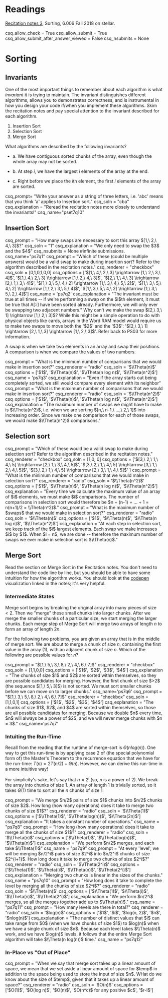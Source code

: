 # Readings 
[Recitation notes 3](https://learning-modules.mit.edu/service/materials/groups/238004/files/e6fa926e-a2c0-484f-80a0-c005f3b7f932/link?errorRedirect=%2Fmaterials%2Findex.html&download=true), Sorting, 6.006 Fall 2018 on stellar.

<python>
csq_allow_check = True
csq_allow_submit = True
csq_allow_submit_after_answer_viewed = False
csq_nsubmits = None
</python>

# Sorting

## Invariants
One of the most important things to remember about each algorithm is what $invariant$ it is trying to maintain. The invariant distinguishes different algorithms, allows you to demonstrates correctness, and is instrumental in how you design your code if/when you implement these algorithms. Skim the recitation notes and pay special attention to the invariant described for each algorithm.

1. Insertion Sort
2. Selection Sort
3. Merge Sort

What algorithms are described by the following invariants?

* a. We have contiguous sorted chunks of the array, even though the whole array may not be sorted.

* b. At step $i$, we have the largest $i$ elements of the array at the end.

* c. Right before we place the $i$th element, the first $i$ elements of the array are sorted.

<question expression>
csq_prompt= "Write your answer as a string of three letters, i.e. 'abc' means that you think 'a' applies to Insertion sort."
csq_soln = "cba"
csq_explanation = "Reread the recitation notes more closely to understand the invariants!"
csq_name="pset7q10"
</question>

## Insertion Sort

<question expression>
csq_prompt = "How many swaps are necessary to sort this array $[1,\ 2,\ 4,\ 3]$?"
csq_soln = "1"
csq_explanation = "We only need to swap the $3$ and the $4$"
csq_nsubmits = None #infinite submissions.
csq_name="ps7q1"
</question>

<question multiplechoice>
csq_prompt = "Which of these (could be multiple answers) would be a valid swap to make during insertion sort? Refer to the algorithm described in the recitation notes."
csq_renderer = "checkbox"
csq_soln = [0,1,0,1,0,0]
csq_options = ['$[1,\ 4,\ 2,\ 3] \\rightarrow [1,\ 2,\ 3,\ 4]$',
'$[1,\ 4,\ 2,\ 3] \\rightarrow [1,\ 2,\ 4,\ 3]$',
'$[2,\ 1,\ 4,\ 3] \\rightarrow [2,\ 1,\ 3,\ 4]$',
'$[1,\ 3,\ 5,\ 4,\ 2] \\rightarrow [1,\ 3,\ 4,\ 5,\ 2]$',
'$[1,\ 3,\ 5,\ 4,\ 2] \\rightarrow [1,\ 2,\ 3,\ 5,\ 4]$',
'$[1,\ 3,\ 5,\ 4,\ 2] \\rightarrow [1,\ 3,\ 5,\ 2,\ 4]$']
csq_name = 'ps7q2'
csq_explanation = "The invariant must be true at all times -- if we're performing a swap on the $i$th element, it must be true that A[:i] have been sorted already. Furthermore, we will only ever be swapping two adjacent numbers."
</question>

<checkyourself>
Why can't we make the swap $[2,\ 3,\ 1] \rightarrow [1,\ 2,\ 3]$?
<showhide>
While this might be a simple operation to do with physical objects like cards, arrays in the Word RAM model would require us to make two swaps to move both the '$2$' and the '$3$': '$[2,\ 3,\ 1] \rightarrow [2,\ 1,\ 3] \rightarrow [1,\ 2,\ 3]$'. Refer back to PS03 for more information.
</showhide>
</checkyourself>

A swap is when we take two elements in an array and swap their positions. A comparison is when we compare the values of two numbers.

<question multiplechoice>
csq_prompt = "What is the minimum number of comparisons that we would make in insertion sort?"
csq_renderer = "radio"
csq_soln = '$\\Theta(n)$'
csq_options = ['$1$', '$\\Theta(n)$', '$\\Theta(n log n)$', '$\\Theta(n^2)$']
csq_name = 'ps7q3'
csq_explanation = "Even if the array starts out being completely sorted, we still would compare every element with its neighbor"
</question>

<question multiplechoice>
csq_prompt = "What is the maximum number of comparisons that we would make in insertion sort?"
csq_renderer = "radio"
csq_soln = '$\\Theta(n^2)$'
csq_options = ['$1$', '$\\Theta(n)$', '$\\Theta(n log n)$', '$\\Theta(n^2)$']
csq_explanation = "The maximum number of swaps we might have to make is $\\Theta(n^2)$, i.e. when we are sorting $[n,\ n-1,\ ...,\ 2,\ 1]$ into increasing order. Since we make one comparison for each of those swaps, we would make $\\Theta(n^2)$ comparisons."
</question>

## Selection sort

<question multiplechoice>
csq_prompt = "Which of these would be a valid swap to make during selection sort? Refer to the algorithm described in the recitation notes."
csq_renderer = "checkbox"
csq_soln = [1,0, 0]
csq_options = ['$[3,\ 2,\ 1,\ 4,\ 5] \\rightarrow [2,\ 1,\ 3,\ 4,\ 5]$',
'$[3,\ 2,\ 1,\ 4,\ 5] \\rightarrow [3,\ 1,\ 2,\ 4,\ 5]$',
'$[3,\ 2,\ 1,\ 4,\ 5] \\rightarrow [2,\ 3,\ 1,\ 4,\ 5]$'
]
</question>

<question multiplechoice>
csq_prompt = "What is the minimum number of comparisons that we would make in selection sort?"
csq_renderer = "radio"
csq_soln = '$\\Theta(n^2)$'
csq_options = ['$1$', '$\\Theta(n)$', '$\\Theta(n log n)$', '$\\Theta(n^2)$']
csq_explanation = "Every time we calculate the maximum value of an array of $i$ elements, we must make $i$ comparisons. The number of comparisons in selection sort would therefore be $n + (n-1) + ... + 1 = n(n+1)/2 = \\Theta(n^2)$."
</question>

<question multiplechoice>
csq_prompt = "What is the maximum number of $swaps$ that we would make in selection sort?"
csq_renderer = "radio"
csq_soln = '$\\Theta(n)$'
csq_options = ['$1$', '$\\Theta(n)$', '$\\Theta(n log n)$', '$\\Theta(n^2)$']
csq_explanation = "At each step in selection sort, we keep track of the $i$ largest elements. Each swap we make increases $i$ by $1$. When $i = n$, we are done -- therefore the maximum number of swaps we ever make in selection sort is $\\Theta(n)$."
</question>


## Merge Sort

Read the section on Merge Sort in the Recitation notes. You don't need to understand the code line by line, but you should be able to have some intuition for how the algorithm works. You should look at the [codepen](https://codepen.io/mit6006/pen/RYJdOG) visualization linked in the notes; it's very helpful.

### Intermediate States
Merge sort begins by breaking the original array into many pieces of size $<2$. Then we "merge" these small chunks into larger chunks. After we merge the smaller chunks of a particular size, we start merging the larger chunks. Each merge step of Merge Sort will merge two arrays of length $n$ to form an array of length $2n$.

For the following two problems, you are given an array that is in the middle of merge sort. We are about to merge a chunk of size $n$, containing the first value in the array ($1$), with an adjacent chunk of size $n$. Which of the following are possible values for $n$?

<question multiplechoice>
csq_prompt = "$[1,\ 5,\ 3,\ 8,\ 2,\ 4,\ 6,\ 7]$"
csq_renderer = "checkbox"
csq_soln = [1,1,0,0]
csq_options = ['$1$', '$2$', '$3$', '$4$']
csq_explanation = "The chunks of size $1$ and $2$ are sorted within themselves, so they are possible candidates for merging. However, the first chunk of size $>2$ (the sequence $[1,\ 5,\ 3]$) is not sorted. We must sort smaller chunks before we can move on to larger chunks."
csq_name='ps7q6'
</question>

<question multiplechoice>
csq_prompt = "$[1,\ 3,\ 5,\ 8,\ 2,\ 4,\ 6,\ 7]$"
csq_renderer = "checkbox"
csq_soln = [1,1,0,1]
csq_options = ['$1$', '$2$', '$3$', '$4$']
csq_explanation = "The chunks of size $1$, $2$, and $4$ are sorted within themselves, so those are all possible candidates for merging. Because we double $n$ every time, $n$ will always be a power of $2$, and we will never merge chunks with $n = 3$."
csq_name='ps7q7'
</question>

### Intuiting the Run-Time

Recall from the reading that the runtime of merge-sort is $\Theta(nlog(n))$. One way to get this run-time is by applying case 2 of (the special polynomial form of) the Master's Theorem to the recurrence equation that we have for the run-time: $T(n) = 2T(n/2) + \Theta(n)$. However, we can derive this run-time in a more intuitive way!

For simplicity's sake, let's say that $n = 2^i$ (so, $n$ is a power of $2$). We break the array into chunks of size $1$. An array of length $1$ is trivially sorted, so it takes $\Theta(1)$ time to sort all the $n$ chunks of size $1$.

<question multiplechoice>
csq_prompt = "We merge $n/2$ pairs of size $1$ chunks into $n/2$ chunks of size $2$. How long (how many operations) does it take to merge two chunks of size $1$?"
csq_renderer = "radio"
csq_soln = '$\\Theta(1)$'
csq_options = ['$\\Theta(1)$', '$\\Theta(log(n))$', '$\\Theta(2n)$']
csq_explanation = "It takes a constant number of operations."
csq_name = "ps7q8"
</question>

<question multiplechoice>
csq_prompt = "How long (how many operations) does it take to merge all the chunks of size $1$?"
csq_renderer = "radio"
csq_soln = '$\\Theta(n)$'
csq_options = ['$\\Theta(1)$', '$\\Theta(log(n))$', '$\\Theta(n)$']
csq_explanation = "We perform $n/2$ merges, and each take $\\Theta(1)$"
csq_name = "ps7q9"
</question>

<question multiplechoice>
csq_prompt = "At every 'level', we will be merging $n/2^i$ pairs of size $2^i$ into $n/2^i$ chunks of size $2^{i+1}$. How long does it take to merge two chunks of size $2^i$?"
csq_renderer = "radio"
csq_soln = '$\\Theta(2^i)$' 
csq_options = ['$\\Theta(1)$', '$\\Theta(i)$', '$\\Theta(n)$', '$\\Theta(2^i)$']
csq_explanation = "Merging two chunks is linear in the sizes of the chunks."
csq_name = "ps7q10"
</question>

<question multiplechoice>
csq_prompt = "How long does it take to complete the level by merging all the chunks of size $2^i$?"
csq_renderer = "radio"
csq_soln = '$\\Theta(n)$' 
csq_options = ['$\\Theta(1)$', '$\\Theta(i)$', '$\\Theta(n)$', '$\\Theta(2^i)$']
csq_explanation = "We perform $n/2^i$ merges, so all the merges together add up to $\\Theta(n)$."
csq_name = "ps7q11"
</question>

<question multiplechoice>
csq_prompt = "How many levels are there in total?"
csq_renderer = "radio"
csq_soln = '$log(n)$' 
csq_options = ['$1$', '$i$', '$log(n, 2)$', '$n$', '$nlog(n)$']
csq_explanation = "The number of distinct values that $i$ can take range from $0$ (when we have chunks of size $1$) to $log(n)$ when we have a single chunk of size $n$. Because each level takes $\\Theta(n)$ work, and we have $log(n)$ levels, it follows that the entire Merge Sort algorithm will take $\\Theta(n log(n))$ time."
csq_name = "ps7q12"
</question>

### In-Place vs "Out of Place"

<question multiplechoice>
csq_prompt = "When we say that merge sort takes up a linear amount of space, we mean that we set aside a linear amount of space for $temp$ in addition to the space being used to store the input of size $n$. WHat do we know about the size of $temp$, given that it takes up a linear amount of space?"
csq_renderer = "radio"
csq_soln = '$O(n)$'
csq_options = ['$O(1)$', '$O(log n)$', '$O(n)$', '$O(n^c)$ for any positive $c$', '$r-l$']
</question>
